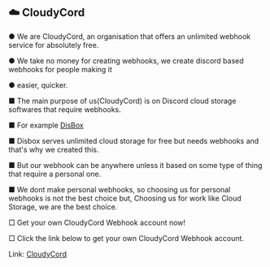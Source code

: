 ## ☁️ CloudyCord

● We are CloudyCord, an organisation that offers an unlimited webhook service for absolutely free.

● We take no money for creating webhooks, we create discord based webhooks for people making it

● easier, quicker.

■ The main purpose of us(CloudyCord) is on Discord cloud storage softwares that require webhooks.

■ For example [DisBox](https://disboxapp.github.io/web)

■ Disbox serves unlimited cloud storage for free but needs webhooks and that's why we created this.

■ But our webhook can be anywhere unless it based on some type of thing that require a personal one.

■ We dont make personal webhooks, so choosing us for personal webhooks is not the  best choice but, Choosing us for work like Cloud Storage, we are the best choice.

□ Get your own CloudyCord Webhook account now!

□ Click the link below to get your own CloudyCord Webhook account.

Link: [CloudyCord](https://tawk.to/chat/66a7af2c32dca6db2cb71c27/1i3vg8in7)
